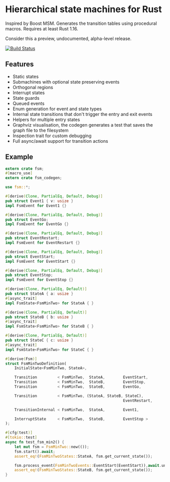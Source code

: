 # Hierarchical state machines for Rust

Inspired by Boost MSM. Generates the transition tables using procedural macros. Requires at least Rust 1.16.

Consider this a preview, undocumented, alpha-level release.

[![Build Status](https://travis-ci.org/hashmismatch/fsm.rs.svg?branch=master)](https://travis-ci.org/hashmismatch/fsm.rs)

## Features

- Static states
- Submachines with optional state preserving events
- Orthogonal regions
- Interrupt states
- State guards
- Queued events
- Enum generation for event and state types
- Internal state transitions that don't trigger the entry and exit events
- Helpers for multiple entry states
- Graphviz visualisation, the codegen generates a test that saves the graph file to the filesystem
- Inspection trait for custom debugging
- Full async/await support for transition actions

## Example

```rust
extern crate fsm;
#[macro_use]
extern crate fsm_codegen;

use fsm::*;

#[derive(Clone, PartialEq, Default, Debug)]
pub struct Event1 { v: usize }
impl FsmEvent for Event1 {}

#[derive(Clone, PartialEq, Default, Debug)]
pub struct EventGo;
impl FsmEvent for EventGo {}

#[derive(Clone, PartialEq, Default, Debug)]
pub struct EventRestart;
impl FsmEvent for EventRestart {}

#[derive(Clone, PartialEq, Default, Debug)]
pub struct EventStart;
impl FsmEvent for EventStart {}

#[derive(Clone, PartialEq, Default, Debug)]
pub struct EventStop;
impl FsmEvent for EventStop {}

#[derive(Clone, PartialEq, Default)]
pub struct StateA { a: usize }
#[async_trait]
impl FsmState<FsmMinTwo> for StateA { }

#[derive(Clone, PartialEq, Default)]
pub struct StateB { b: usize }
#[async_trait]
impl FsmState<FsmMinTwo> for StateB { }

#[derive(Clone, PartialEq, Default)]
pub struct StateC { c: usize }
#[async_trait]
impl FsmState<FsmMinTwo> for StateC { }

#[derive(Fsm)]
struct FsmMinTwoDefinition(
	InitialState<FsmMinTwo, StateA>,

    Transition         < FsmMinTwo,  StateA,        EventStart,        StateB,    NoAction >,
    Transition         < FsmMinTwo,  StateB,        EventStop,         StateA,    NoAction >,
    Transition         < FsmMinTwo,  StateB,        EventGo,           StateC,    NoAction >,

    Transition         < FsmMinTwo, (StateA, StateB, StateC),
                                                    EventRestart,      StateA,    NoAction >,

    TransitionInternal < FsmMinTwo,  StateA,        Event1,                       NoAction >,

    InterruptState     < FsmMinTwo,  StateB,        EventStop >
);

#[cfg(test)]
#[tokio::test]
async fn test_fsm_min2() {
    let mut fsm = FsmMinTwo::new(());
    fsm.start().await;
    assert_eq!(FsmMinTwoStates::StateA, fsm.get_current_state());

    fsm.process_event(FsmMinTwoEvents::EventStart(EventStart)),await.unwrap();
    assert_eq!(FsmMinTwoStates::StateB, fsm.get_current_state());
}
```

